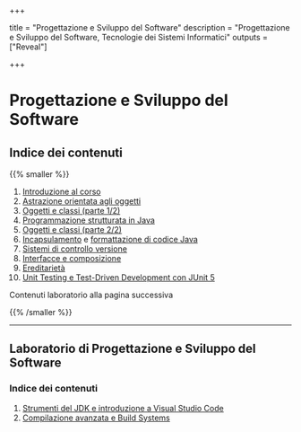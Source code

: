 
+++

title = "Progettazione e Sviluppo del Software"
description = "Progettazione e Sviluppo del Software, Tecnologie dei Sistemi Informatici"
outputs = ["Reveal"]

+++

# Progettazione e Sviluppo del Software

## Indice dei contenuti

{{% smaller %}}

<div class="container">
<div class="col">

1. [Introduzione al corso](intro/)
1. [Astrazione orientata agli oggetti](oo-abstraction/)
1. [Oggetti e classi (parte 1/2)](objects/)
1. [Programmazione strutturata in Java](java-structured-programming/)
1. [Oggetti e classi (parte 2/2)](objects-2/)
1. [Incapsulamento](encapsulation/) e [formattazione di codice Java](codestyle/)
1. [Sistemi di controllo versione](git/)
1. [Interfacce e composizione](interfaces/)
1. [Ereditarietà](inheritance/)
1. [Unit Testing e Test-Driven Development con JUnit 5](junit-tdd/)
<!--
1. [Build system (Gradle), costruzione del software, e librerie](build-systems/)
1. 
1. [Unit Testing e Test-Driven Development con JUnit 5](junit-tdd/)
>
</div>
<div class="col">
<!--
11. [Progettazione efficace ed agile del software](intro-agile-sw-design-patterns/)
1. [Polimorfismo, classi astratte](polymorphism/)
1. [Generici](generics/)
1. [Collezioni](collections/)
1. [Eccezioni](exceptions/)
1. [Input/Output](io/)
1. [Lambda e funzioni first-class](lambdas/)
1. [Sviluppo di interfacce grafiche (GUI) con la libreria JavaFX](guis-javafx/)
1. [Sviluppo di interfacce grafiche (GUI) con Swing](guis-swing/)
-->
<!-- 
1. [Meccanismi avanzati: classi innestate, enum](advanced-mechanisms-nested-enums/) 
1. [Stream e manipolazione di flussi di dati](stream/)
1. [Collezioni generiche, erasure, e wildcard](generic-collections-advanced/) 
-->

</div></div>

Contenuti laboratorio alla pagina successiva

{{% /smaller %}}

---

## Laboratorio di Progettazione e Sviluppo del Software

### Indice dei contenuti

1. [Strumenti del JDK e introduzione a Visual Studio Code](lab/01-basic-tools/)
1. [Compilazione avanzata e Build Systems](lab/02-advanced-tooling-gradle/)
